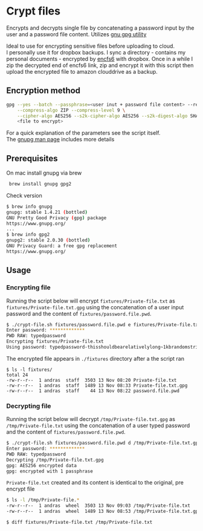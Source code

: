 
# Crypt files

Encrypts and decrypts single file by concatenating a password input by the user and a password file content.
Utilizes [gnu gpg utility](http://brewformulas.org/Gnupg) <br>

Ideal to use for encrypting sensitive files before uploading to cloud. <br>
I personally use it for dropbox backups. I sync a directory - contains my personal documents -  encrypted by [encfs6](https://vgough.github.io/encfs) with dropbox. Once in a while I zip the decrypted end of encfs6 link, zip and encrypt it with this script then upload the encrypted file to amazon clouddrive as a backup.

## Encryption method

```sh
gpg --yes --batch --passphrase=<user inut + password file content> --require-secmem --symmetric \
    --compress-algo ZIP --compress-level 9 \
    --cipher-algo AES256 --s2k-cipher-algo AES256 --s2k-digest-algo SHA512 --s2k-mode 3 --s2k-count 33554432 \
    <file to encrypt>
```

For a quick explanation of the parameters see the script itself. <br>
The [gnupg man page](https://www.gnupg.org/documentation/manpage.html) includes more details

## Prerequisites

On mac install gnupg via brew

```sh
 brew install gnupg gpg2                                                        
```

Check version
```sh
$ brew info gnupg
gnupg: stable 1.4.21 (bottled)
GNU Pretty Good Privacy (gpg) package
https://www.gnupg.org/
...
$ brew info gpg2
gnupg2: stable 2.0.30 (bottled)
GNU Privacy Guard: a free gpg replacement
https://www.gnupg.org/
```

## Usage

### Encrypting file

Running the script below will encrypt `fixtures/Private-file.txt` as `fixtures/Private-file.txt.gpg` using the concatenation of a user input password and the content of `fixtures/password.file.pwd`.

```sh
$ ./crypt-file.sh fixtures/password.file.pwd e fixtures/Private-file.txt
Enter password: *************
PWD RAW: typedpassword
Encrypting fixtures/Private-file.txt
Using password: typedpassword-thisshouldbearelativelylong~1kbrandomstring
```

The encrypted file appears in `./fixtures` directory after a the script ran
```
$ ls -l fixtures/
total 24
-rw-r--r--  1 andras  staff  3503 13 Nov 08:20 Private-file.txt
-rw-r--r--  1 andras  staff  1489 13 Nov 08:33 Private-file.txt.gpg
-rw-r--r--  1 andras  staff    44 13 Nov 08:22 password.file.pwd
```


### Decrypting file

Running the script below will decrypt `/tmp/Private-file.txt.gpg` as `/tmp/Private-file.txt` using the concatenation of a user typed password and the content of `fixtures/password.file.pwd`.

```sh
$ ./crypt-file.sh fixtures/password.file.pwd d /tmp/Private-file.txt.gpg d
Enter password: *************
PWD RAW: typedpassword
Decrypting /tmp/Private-file.txt.gpg
gpg: AES256 encrypted data
gpg: encrypted with 1 passphrase
```

`Private-file.txt` created and its content is identical to the original, pre encrypt file
```sh
$ ls -l /tmp/Private-file.*
-rw-r--r--  1 andras  wheel  3503 13 Nov 09:03 /tmp/Private-file.txt
-rw-r--r--  1 andras  wheel  1489 13 Nov 08:53 /tmp/Private-file.txt.gpg
```

```
$ diff fixtures/Private-file.txt /tmp/Private-file.txt
```
